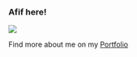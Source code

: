 ### Afif here!

<p></p>
<span align="center"><img  src="https://github-readme-stats.vercel.app/api?username=afifaniks&show_icons=true&count_private=true&locale=en&theme=apprentice"/></span>
<!-- <span align="center"><img src="https://github-readme-stats.vercel.app/api/top-langs/?username=afifaniks&theme=dark&hide=html&langs_count=3"/></span> -->

Find more about me on my [Portfolio](https://afifaniks.github.io)

